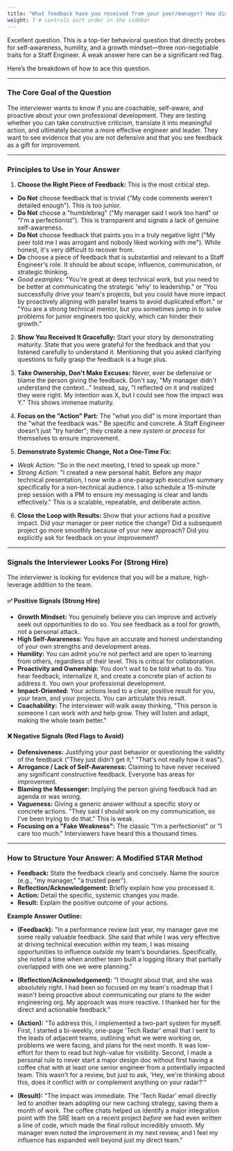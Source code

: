 ```yaml
---
title: "What feedback have you received from your peer/manager? How did you act on the feedback that you received?"
weight: 7 # controls sort order in the sidebar
---
```


Excellent question. This is a top-tier behavioral question that directly probes for self-awareness, humility, and a growth mindset—three non-negotiable traits for a Staff Engineer. A weak answer here can be a significant red flag.

Here’s the breakdown of how to ace this question.

---

### The Core Goal of the Question

The interviewer wants to know if you are coachable, self-aware, and proactive about your own professional development. They are testing whether you can take constructive criticism, translate it into meaningful action, and ultimately become a more effective engineer and leader. They want to see evidence that you are not defensive and that you see feedback as a gift for improvement.

---

### Principles to Use in Your Answer

1. **Choose the Right Piece of Feedback:** This is the most critical step.

- **Do Not** choose feedback that is trivial ("My code comments weren't detailed enough"). This is too junior.
- **Do Not** choose a "humblebrag" ("My manager said I work too hard" or "I'm a perfectionist"). This is transparent and signals a lack of genuine self-awareness.
- **Do Not** choose feedback that paints you in a truly negative light ("My peer told me I was arrogant and nobody liked working with me"). While honest, it's very difficult to recover from.
- **Do** choose a piece of feedback that is substantial and relevant to a Staff Engineer's role. It should be about scope, influence, communication, or strategic thinking.
- _Good examples:_ "You're great at deep technical work, but you need to be better at communicating the strategic 'why' to leadership." or "You successfully drive your team's projects, but you could have more impact by proactively aligning with parallel teams to avoid duplicated effort." or "You are a strong technical mentor, but you sometimes jump in to solve problems for junior engineers too quickly, which can hinder their growth."

2. **Show You Received It Gracefully:** Start your story by demonstrating maturity. State that you were grateful for the feedback and that you listened carefully to understand it. Mentioning that you asked clarifying questions to fully grasp the feedback is a huge plus.

3. **Take Ownership, Don't Make Excuses:** Never, ever be defensive or blame the person giving the feedback. Don't say, "My manager didn't understand the context..." Instead, say, "I reflected on it and realized they were right. My intention was X, but I could see how the impact was Y." This shows immense maturity.

4. **Focus on the "Action" Part:** The "what you did" is more important than the "what the feedback was." Be specific and concrete. A Staff Engineer doesn't just "try harder"; they create a new _system or process_ for themselves to ensure improvement.

5. **Demonstrate Systemic Change, Not a One-Time Fix:**

- _Weak Action:_ "So in the next meeting, I tried to speak up more."
- _Strong Action:_ "I created a new personal habit. Before any major technical presentation, I now write a one-paragraph executive summary specifically for a non-technical audience. I also schedule a 15-minute prep session with a PM to ensure my messaging is clear and lands effectively." This is a scalable, repeatable, and deliberate action.

6. **Close the Loop with Results:** Show that your actions had a positive impact. Did your manager or peer notice the change? Did a subsequent project go more smoothly because of your new approach? Did you explicitly ask for feedback on your improvement?

---

### Signals the Interviewer Looks For (Strong Hire)

The interviewer is looking for evidence that you will be a mature, high-leverage addition to the team.

#### ✅ Positive Signals (Strong Hire)

- **Growth Mindset:** You genuinely believe you can improve and actively seek out opportunities to do so. You see feedback as a tool for growth, not a personal attack.
- **High Self-Awareness:** You have an accurate and honest understanding of your own strengths and development areas.
- **Humility:** You can admit you're not perfect and are open to learning from others, regardless of their level. This is critical for collaboration.
- **Proactivity and Ownership:** You don't wait to be told what to do. You hear feedback, internalize it, and create a concrete plan of action to address it. You own your professional development.
- **Impact-Oriented:** Your actions lead to a clear, positive result for you, your team, and your projects. You can articulate this result.
- **Coachability:** The interviewer will walk away thinking, "This person is someone I can work with and help grow. They will listen and adapt, making the whole team better."

#### ❌ Negative Signals (Red Flags to Avoid)

- **Defensiveness:** Justifying your past behavior or questioning the validity of the feedback ("They just didn't get it," "That's not really how it was").
- **Arrogance / Lack of Self-Awareness:** Claiming to have never received any significant constructive feedback. Everyone has areas for improvement.
- **Blaming the Messenger:** Implying the person giving feedback had an agenda or was wrong.
- **Vagueness:** Giving a generic answer without a specific story or concrete actions. "They said I should work on my communication, so I've been trying to do that." This is weak.
- **Focusing on a "Fake Weakness":** The classic "I'm a perfectionist" or "I care too much." Interviewers have heard this a thousand times.

---

### How to Structure Your Answer: A Modified STAR Method

- **Feedback:** State the feedback clearly and concisely. Name the source (e.g., "my manager," "a trusted peer").
- **Reflection/Acknowledgement:** Briefly explain how you processed it.
- **Action:** Detail the specific, systemic changes you made.
- **Result:** Explain the positive outcome of your actions.

**Example Answer Outline:**

- **(Feedback):** "In a performance review last year, my manager gave me some really valuable feedback. She said that while I was very effective at driving technical execution _within_ my team, I was missing opportunities to influence _outside_ my team's boundaries. Specifically, she noted a time when another team built a logging library that partially overlapped with one we were planning."

- **(Reflection/Acknowledgement):** "I thought about that, and she was absolutely right. I had been so focused on my team's roadmap that I wasn't being proactive about communicating our plans to the wider engineering org. My approach was more reactive. I thanked her for the direct and actionable feedback."

- **(Action):** "To address this, I implemented a two-part system for myself. First, I started a bi-weekly, one-page 'Tech Radar' email that I sent to the leads of adjacent teams, outlining what we were working on, problems we were facing, and plans for the next month. It was low-effort for them to read but high-value for visibility. Second, I made a personal rule to never start a major design doc without first having a coffee chat with at least one senior engineer from a potentially impacted team. This wasn't for a review, but just to ask, 'Hey, we're thinking about this, does it conflict with or complement anything on your radar?'"

- **(Result):** "The impact was immediate. The 'Tech Radar' email directly led to another team adopting our new caching strategy, saving them a month of work. The coffee chats helped us identify a major integration point with the SRE team on a recent project _before_ we had even written a line of code, which made the final rollout incredibly smooth. My manager even noted the improvement in my next review, and I feel my influence has expanded well beyond just my direct team."
